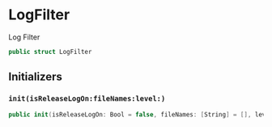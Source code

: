 # LogFilter

Log Filter

``` swift
public struct LogFilter 
```

> 

## Initializers

### `init(isReleaseLogOn:fileNames:level:)`

``` swift
public init(isReleaseLogOn: Bool = false, fileNames: [String] = [], level: LogLevel = .debug) 
```
